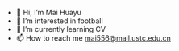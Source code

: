 - 👋 Hi, I’m Mai Huayu
- 👀 I’m interested in football
- 🌱 I’m currently learning CV
- 📫 How to reach me mai556@mail.ustc.edu.cn
<!---
mai556/mai556 is a ✨ special ✨ repository because its `README.md` (this file) appears on your GitHub profile.
You can click the Preview link to take a look at your changes.
--->
